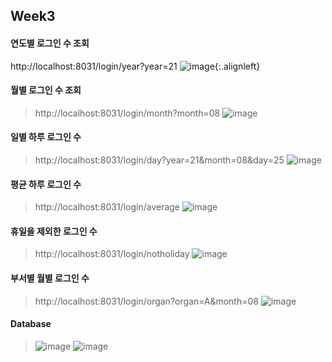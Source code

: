 ## Week3

#### 연도별 로그인 수 조회
http://localhost:8031/login/year?year=21
![image](https://user-images.githubusercontent.com/65826145/130973688-8a3ab25e-51c5-48cd-8ef8-4725d8bd569e.png){:.alignleft}

#### 월별 로그인 수 조회
> http://localhost:8031/login/month?month=08
>  ![image](https://user-images.githubusercontent.com/65826145/130973783-b5a98e4b-00ba-428e-8f39-da03ac59654a.png)

#### 일별 하루 로그인 수
> http://localhost:8031/login/day?year=21&month=08&day=25
> ![image](https://user-images.githubusercontent.com/65826145/130973931-df2bec2e-532a-4b19-a59f-3e871d0c08be.png)

#### 평균 하루 로그인 수
> http://localhost:8031/login/average
> ![image](https://user-images.githubusercontent.com/65826145/130974108-9d20600d-1a9e-4c56-8932-d547487a8d51.png)

#### 휴일을 제외한 로그인 수
> http://localhost:8031/login/notholiday
> ![image](https://user-images.githubusercontent.com/65826145/130974238-8ba5a4c8-3975-427b-8a90-31d759b2aec5.png)

#### 부서별 월별 로그인 수
> http://localhost:8031/login/organ?organ=A&month=08
> ![image](https://user-images.githubusercontent.com/65826145/130974333-a37080cd-7337-4e18-ba15-fd1831923d6d.png)

#### Database
> ![image](https://user-images.githubusercontent.com/65826145/130974444-5db533b9-9dbd-47cd-97fc-6db67fd65c03.png)
> ![image](https://user-images.githubusercontent.com/65826145/130974527-5515540d-3d5b-4aaa-a292-4f157034cc9c.png)

